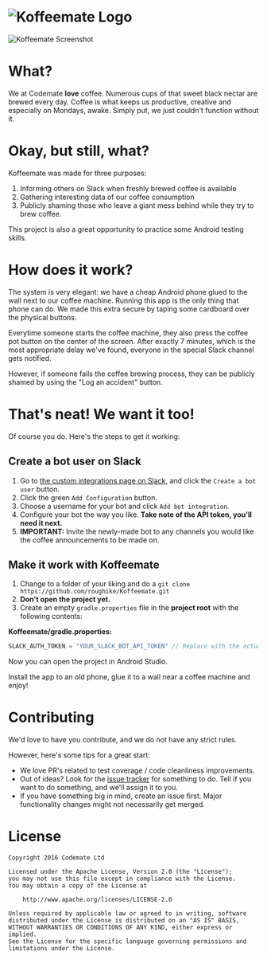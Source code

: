 # ![Koffeemate Logo](https://github.com/roughike/Koffeemate/blob/master/art/koffeemate_logo.png?raw=true)
![Koffeemate Screenshot](https://github.com/roughike/Koffeemate/blob/master/art/screenshot-coffee-incoming.png?raw=true)

# What?
We at Codemate **love** coffee. Numerous cups of that sweet black nectar are brewed every day. Coffee is what keeps us productive, creative and especially on Mondays, awake. Simply put, we just couldn't function without it.

# Okay, but still, what?
Koffeemate was made for three purposes:

1. Informing others on Slack when freshly brewed coffee is available
2. Gathering interesting data of our coffee consumption
3. Publicly shaming those who leave a giant mess behind while they try to brew coffee.

This project is also a great opportunity to practice some Android testing skills. 

# How does it work?
The system is very elegant: we have a cheap Android phone glued to the wall next to our coffee machine. Running this app is the only thing that phone can do. We made this extra secure by taping some cardboard over the physical buttons.

Everytime someone starts the coffee machine, they also press the coffee pot button on the center of the screen. After exactly 7 minutes, which is the most appropriate delay we've found, everyone in the special Slack channel gets notified. 

However, if someone fails the coffee brewing process, they can be publicly shamed by using the "Log an accident" button.

# That's neat! We want it too!
Of course you do. Here's the steps to get it working:

## Create a bot user on Slack
1. Go to [the custom integrations page on Slack](https://api.slack.com/custom-integrations), and click the ```Create a bot user``` button.
2. Click the green ```Add Configuration``` button.
3. Choose a username for your bot and click ```Add bot integration```.
4. Configure your bot the way you like. **Take note of the API token, you'll need it next.**
5. **IMPORTANT:** Invite the newly-made bot to any channels you would like the coffee announcements to be made on.

## Make it work with Koffeemate
1. Change to a folder of your liking and do a ```git clone https://github.com/roughike/Koffeemate.git```
2. **Don't open the project yet.**
3. Create an empty ```gradle.properties``` file in the **project root** with the following contents:

**Koffeemate/gradle.properties:**
```groovy
SLACK_AUTH_TOKEN = "YOUR_SLACK_BOT_API_TOKEN" // Replace with the actual token
```

Now you can open the project in Android Studio. 

Install the app to an old phone, glue it to a wall near a coffee machine and enjoy!

# Contributing

We'd love to have you contribute, and we do not have any strict rules.

However, here's some tips for a great start:

* We love PR's related to test coverage / code cleanliness improvements.
* Out of ideas? Look for the [issue tracker](https://github.com/roughike/Koffeemate/issues) for something to do. Tell if you want to do something, and we'll assign it to you.
* If you have something big in mind, create an issue first. Major functionality changes might not necessarily get merged.

# License

```
Copyright 2016 Codemate Ltd

Licensed under the Apache License, Version 2.0 (the "License");
you may not use this file except in compliance with the License.
You may obtain a copy of the License at

    http://www.apache.org/licenses/LICENSE-2.0

Unless required by applicable law or agreed to in writing, software
distributed under the License is distributed on an "AS IS" BASIS,
WITHOUT WARRANTIES OR CONDITIONS OF ANY KIND, either express or implied.
See the License for the specific language governing permissions and
limitations under the License.
```
